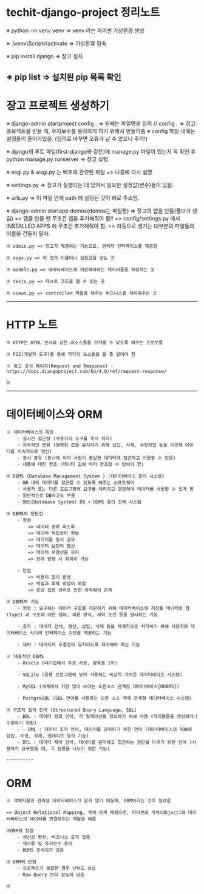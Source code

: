 # techit-django-project 정리노트

※ python -m venv venv => venv 라는 파이썬 가상환경 생성

※ .\venv\Scripts\activate => 가상환경 접속

※ pip install django => 장고 설치

※ pip list => 설치된 pip 목록 확인
------

# 장고 프로젝트 생성하기

※ django-admin startproject config . => 원래는 파일명을 입력
    // config . => 장고 프로젝트를 만들 때, 유지보수를 용이하게 하기 위해서 만들어줌
    ※ config 파일 내에는 설정들이 들어가있음. (임의로 바꾸면 오류가 날 수 있으니 주의!)

※ django의 루트 파일(first-django와 같은)에 manage.py 파일이 있는지 꼭 확인 후 python manage.py runserver => 장고 실행

※ asgi.py & wsgi.py 는 배포에 관련된 파일 => 나중에 다시 설명

※ settings.py => 장고가 실행되는 데 있어서 필요한 설정값(변수)들이 있음. 

※ urls.py => 이 파일 안에 path 에 설정된 것이 바로 주소임.

※ django-admin startapp demos(demos는 파일명) => 장고의 앱을 만듦(폴더가 생김)
    => 앱을 만들 땐 무조건 앱을 추가해줘야 함!!
    => config/settings.py 에서 INSTALLED APPS 에 무조건 추가해줘야 함. 
    => 자동으로 생기는 대부분의 파일들의 이름을 건들지 말자.

    ※ admin.py => 장고가 제공하는 기능으로, 관리자 인터페이스를 제공함

    ※ apps.py => 이 앱의 이름이나 설정값을 넣는 곳

    ※ models.py => 데이터베이스에 저장해야하는 데이터들을 작성하는 곳

    ※ tests.py => 테스트 코드를 짤 수 있는 곳

    ※ views.py => controller 역할을 해주는 비즈니스를 처리해주는 곳

------

# HTTP 노트   
    ※ HTTP는 HTML 문서와 같은 리소스들을 가져올 수 있도록 해주는 프로토콜

    ※ F12(개발자 도구)를 통해 각각의 요소들을 볼 줄 알아야 함

    ※ 장고 공식 페이지(Request and Response) - https://docs.djangoproject.com/ko/4.0/ref/request-response/
    
    ※ 

----------

# 데이터베이스와 ORM
    ※ 데이터베이스의 특징
        - 실시간 접근성 (사용자의 요구를 즉시 처리)
        - 지속적인 변화 (정확한 값을 유지하기 위해 삽입, 삭제, 수정작업 등을 이용해 데이터를 지속적으로 갱신)
        - 동시 공유 (동시에 여러 사람이 동일한 데이터에 접근하고 이용할 수 있음)
        - 내용에 대한 참조 (데이터 값에 따라 참조할 수 있어야 함)

    ※ DBMS (Database Management System ) :데이터베이스 관리 시스템)
        - DB 내의 데이터를 접근할 수 있도록 해주는 소프트웨어
        - 사용자 또는 다른 프로그램의 요구를 처리하고 응답하여 데이터를 사용할 수 있게 함
        - 일반적으로 DB라고도 부름
        - DBS(Database System) DB + DBMS 등의 전체 시스템

    ※ DBMS의 장단점
        - 장점
            => 데이터 중복 최소화
            => 데이터 독립성이 확보
            => 데이터를 동시 공유
            => 데이터 보안이 향상
            => 데이터 무결성을 유지
            => 장애 발생 시 회복이 가능

        - 단점
            => 비용이 많이 발생
            => 백업과 회복 방법이 복잡
            => 중앙 집중 관리로 인한 취약점이 존재

    ※ DBMS의 기능
        - 정의 : 요구하는 데이터 구조를 지원하기 위해 데이터베이스에 저장될 데이터의 형(Type) 과 구조에 대한 정의, 이용 방식, 제약 조건 등을 명시하는 기능

        - 조작 : 데이터 검색, 갱신, 삽입, 삭제 등을 체계적으로 처리하기 위해 사용자와 데이터베이스 사이의 인터페이스 수단을 제공하는 기능

        - 제어 : 데이터의 무결성이 유지되도록 제어해야 하는 기능

    ※ 대표적인 DBMS 
        - Oracle (대기업에서 주로 사용, 점유율 1위)

        - SQLite (응용 프로그램에 넣어 사용하는 비교적 가벼운 데이터베이스 시스템)

        - MySQL (세계에서 가장 많이 쓰이는 오픈소스 관계형 데이터베이스{RDBMS})

        - PostgreSQL (SQL 언어를 사용하는 오픈 소스 객체 관계형 데이터베이스 시스템)

    ※ 구조적 질의 언어 (Structured Query Language, SQL)
        - DDL : 데이터 정의 언어, 각 릴레이션을 정의하기 위해 사용 (테이블들을 생성하거나 수정하기 위함)
        - ☆ DML : 데이터 조작 언어, 데이터를 관리하기 위한 언어 (데이터베이스의 ROW에 삽입, 수정, 삭제, 업데이트 등의 기능)
        - DCL : 데이터 제어 언어, 데이터를 관리하고 접근하는 권한을 다루기 위한 언어 (사용자가 요구했을 때, 그 권한을 나누기 위한 기능)

    ----------

# ORM 

    ※ 객체지향과 관계형 데이터베이스가 같지 않기 때문에, ORM이라는 것이 필요함

    => Object Relational Mapping, 객체-관계 매핑으로, 파이썬의 객체(Object)와 데이터베이스의 데이터를 연결해주는 역할을 해줌

    ※ORM의 장점
        - 생산성 향상, 비즈니스 로직 집중
        - 재사용 및 유지보수 용이
        - DBMS 종속되지 않음
    
    ※ ORM의 단점
        - 프로젝트가 복잡한 경우 난이도 상승
        - Raw Query 보다 성능이 낮음
    
    ※ 



